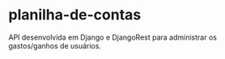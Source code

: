 # planilha-de-contas
API desenvolvida em Django e DjangoRest para administrar os gastos/ganhos de usuários.
